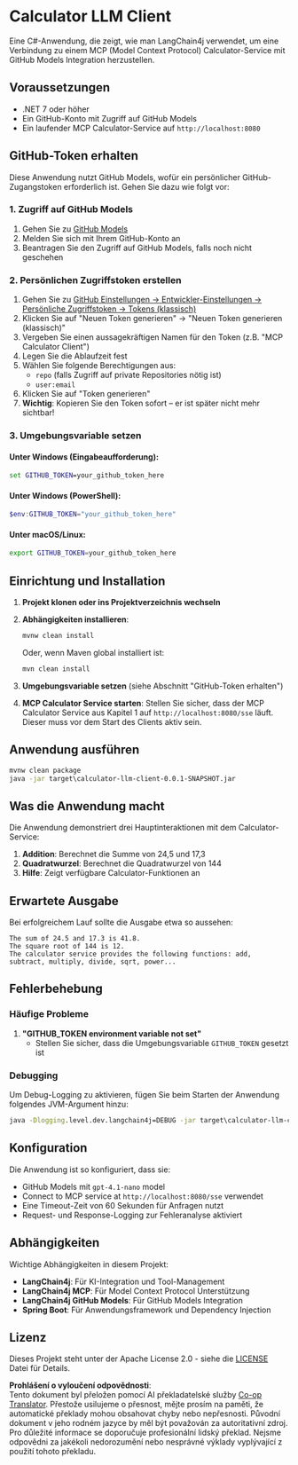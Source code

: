 <!--
CO_OP_TRANSLATOR_METADATA:
{
  "original_hash": "ac2459c0d5cc823922e3d9240a95028c",
  "translation_date": "2025-06-11T13:32:41+00:00",
  "source_file": "03-GettingStarted/03-llm-client/solution/java/README.md",
  "language_code": "cs"
}
-->
# Calculator LLM Client

Eine C#-Anwendung, die zeigt, wie man LangChain4j verwendet, um eine Verbindung zu einem MCP (Model Context Protocol) Calculator-Service mit GitHub Models Integration herzustellen.

## Voraussetzungen

- .NET 7 oder höher
- Ein GitHub-Konto mit Zugriff auf GitHub Models
- Ein laufender MCP Calculator-Service auf `http://localhost:8080`

## GitHub-Token erhalten

Diese Anwendung nutzt GitHub Models, wofür ein persönlicher GitHub-Zugangstoken erforderlich ist. Gehen Sie dazu wie folgt vor:

### 1. Zugriff auf GitHub Models
1. Gehen Sie zu [GitHub Models](https://github.com/marketplace/models)
2. Melden Sie sich mit Ihrem GitHub-Konto an
3. Beantragen Sie den Zugriff auf GitHub Models, falls noch nicht geschehen

### 2. Persönlichen Zugriffstoken erstellen
1. Gehen Sie zu [GitHub Einstellungen → Entwickler-Einstellungen → Persönliche Zugriffstoken → Tokens (klassisch)](https://github.com/settings/tokens)
2. Klicken Sie auf "Neuen Token generieren" → "Neuen Token generieren (klassisch)"
3. Vergeben Sie einen aussagekräftigen Namen für den Token (z.B. "MCP Calculator Client")
4. Legen Sie die Ablaufzeit fest
5. Wählen Sie folgende Berechtigungen aus:
   - `repo` (falls Zugriff auf private Repositories nötig ist)
   - `user:email`
6. Klicken Sie auf "Token generieren"
7. **Wichtig**: Kopieren Sie den Token sofort – er ist später nicht mehr sichtbar!

### 3. Umgebungsvariable setzen

#### Unter Windows (Eingabeaufforderung):
```cmd
set GITHUB_TOKEN=your_github_token_here
```

#### Unter Windows (PowerShell):
```powershell
$env:GITHUB_TOKEN="your_github_token_here"
```

#### Unter macOS/Linux:
```bash
export GITHUB_TOKEN=your_github_token_here
```

## Einrichtung und Installation

1. **Projekt klonen oder ins Projektverzeichnis wechseln**

2. **Abhängigkeiten installieren**:
   ```cmd
   mvnw clean install
   ```
   Oder, wenn Maven global installiert ist:
   ```cmd
   mvn clean install
   ```

3. **Umgebungsvariable setzen** (siehe Abschnitt "GitHub-Token erhalten")

4. **MCP Calculator Service starten**:
   Stellen Sie sicher, dass der MCP Calculator Service aus Kapitel 1 auf `http://localhost:8080/sse` läuft. Dieser muss vor dem Start des Clients aktiv sein.

## Anwendung ausführen

```cmd
mvnw clean package
java -jar target\calculator-llm-client-0.0.1-SNAPSHOT.jar
```

## Was die Anwendung macht

Die Anwendung demonstriert drei Hauptinteraktionen mit dem Calculator-Service:

1. **Addition**: Berechnet die Summe von 24,5 und 17,3
2. **Quadratwurzel**: Berechnet die Quadratwurzel von 144
3. **Hilfe**: Zeigt verfügbare Calculator-Funktionen an

## Erwartete Ausgabe

Bei erfolgreichem Lauf sollte die Ausgabe etwa so aussehen:

```
The sum of 24.5 and 17.3 is 41.8.
The square root of 144 is 12.
The calculator service provides the following functions: add, subtract, multiply, divide, sqrt, power...
```

## Fehlerbehebung

### Häufige Probleme

1. **"GITHUB_TOKEN environment variable not set"**
   - Stellen Sie sicher, dass die Umgebungsvariable `GITHUB_TOKEN` gesetzt ist

### Debugging

Um Debug-Logging zu aktivieren, fügen Sie beim Starten der Anwendung folgendes JVM-Argument hinzu:
```cmd
java -Dlogging.level.dev.langchain4j=DEBUG -jar target\calculator-llm-client-0.0.1-SNAPSHOT.jar
```

## Konfiguration

Die Anwendung ist so konfiguriert, dass sie:
- GitHub Models mit `gpt-4.1-nano` model
- Connect to MCP service at `http://localhost:8080/sse` verwendet
- Eine Timeout-Zeit von 60 Sekunden für Anfragen nutzt
- Request- und Response-Logging zur Fehleranalyse aktiviert

## Abhängigkeiten

Wichtige Abhängigkeiten in diesem Projekt:
- **LangChain4j**: Für KI-Integration und Tool-Management
- **LangChain4j MCP**: Für Model Context Protocol Unterstützung
- **LangChain4j GitHub Models**: Für GitHub Models Integration
- **Spring Boot**: Für Anwendungsframework und Dependency Injection

## Lizenz

Dieses Projekt steht unter der Apache License 2.0 - siehe die [LICENSE](../../../../../../03-GettingStarted/03-llm-client/solution/java/LICENSE) Datei für Details.

**Prohlášení o vyloučení odpovědnosti**:  
Tento dokument byl přeložen pomocí AI překladatelské služby [Co-op Translator](https://github.com/Azure/co-op-translator). Přestože usilujeme o přesnost, mějte prosím na paměti, že automatické překlady mohou obsahovat chyby nebo nepřesnosti. Původní dokument v jeho rodném jazyce by měl být považován za autoritativní zdroj. Pro důležité informace se doporučuje profesionální lidský překlad. Nejsme odpovědni za jakékoli nedorozumění nebo nesprávné výklady vyplývající z použití tohoto překladu.